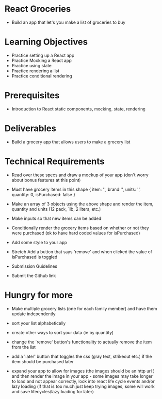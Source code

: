 # React Groceries

- Build an app that let's you make a list of groceries to buy

# Learning Objectives

- Practice setting up a React app
- Practice Mocking a React app
- Practice using state
- Practice rendering a list
- Practice conditional rendering

# Prerequisites

- Introduction to React static components, mocking, state, rendering

# Deliverables

- Build a grocery app that allows users to make a grocery list

# Technical Requirements

- Read over these specs and draw a mockup of your app (don't worry about bonus features at this point)

- Must have grocery items in this shape
  {
  item: '',
  brand '',
  units: '',
  quantity: 0,
  isPurchased: false
  }

- Make an array of 3 objects using the above shape and render the item, quantity and units (12 pack, 1lb, 2 liters, etc.)

- Make inputs so that new items can be added

- Conditionally render the grocery items based on whether or not they were purchased (ok to have hard coded values for isPurchased)

- Add some style to your app

- Stretch Add a button that says 'remove' and when clicked the value of isPurchased is toggled

- Submission Guidelines

- Submit the Github link

# Hungry for more

- Make multiple grocery lists (one for each family member) and have them update independently

- sort your list alphabetically

- create other ways to sort your data (ie by quantity)

- change the 'remove' button's functionality to actually remove the item from the list

- add a 'later' button that toggles the css (gray text, strikeout etc.) if the item should be purchased later

- expand your app to allow for images (the images should be an http url ) and then render the image in your app - some images may take longer to load and not appear correctly, look into react life cycle events and/or lazy loading (if that is too much just keep trying images, some will work and save lifecycles/lazy loading for later)
